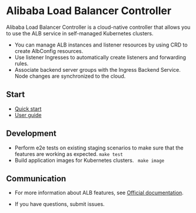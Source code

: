 # Alibaba Load Balancer Controller

Alibaba Load Balancer Controller is a cloud-native controller that allows you to use the ALB service in self-managed Kubernetes clusters.

- You can manage ALB instances and listener resources by using CRD to create AlbConfig resources.
- Use listener Ingresses to automatically create listeners and forwarding rules.
- Associate backend server groups with the Ingress Backend Service. Node changes are synchronized to the cloud.



## Start

- [Quick start]()
- [User guide]()



## Development



- Perform e2e tests on existing staging scenarios to make sure that the features are working as expected. `make test`
- Build application images for Kubernetes clusters. ` make image`



## Communication



- For more information about ALB features, see [Official documentation](https://help.aliyun.com/document_detail/196881.html).

- If you have questions, submit issues.

